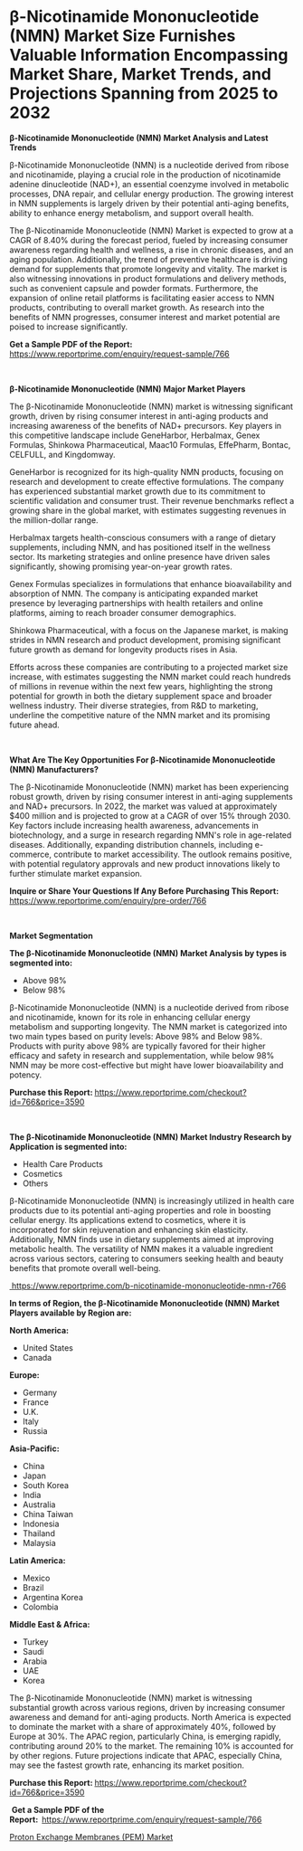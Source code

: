 <p><h1>β-Nicotinamide Mononucleotide (NMN) Market Size Furnishes Valuable Information Encompassing Market Share, Market Trends, and Projections Spanning from 2025 to 2032</h1></p><p><strong>β-Nicotinamide Mononucleotide (NMN) Market Analysis and Latest Trends</strong></p>
<p><p>β-Nicotinamide Mononucleotide (NMN) is a nucleotide derived from ribose and nicotinamide, playing a crucial role in the production of nicotinamide adenine dinucleotide (NAD+), an essential coenzyme involved in metabolic processes, DNA repair, and cellular energy production. The growing interest in NMN supplements is largely driven by their potential anti-aging benefits, ability to enhance energy metabolism, and support overall health.</p><p>The β-Nicotinamide Mononucleotide (NMN) Market is expected to grow at a CAGR of 8.40% during the forecast period, fueled by increasing consumer awareness regarding health and wellness, a rise in chronic diseases, and an aging population. Additionally, the trend of preventive healthcare is driving demand for supplements that promote longevity and vitality. The market is also witnessing innovations in product formulations and delivery methods, such as convenient capsule and powder formats. Furthermore, the expansion of online retail platforms is facilitating easier access to NMN products, contributing to overall market growth. As research into the benefits of NMN progresses, consumer interest and market potential are poised to increase significantly.</p></p>
<p><strong>Get a Sample PDF of the Report:&nbsp;</strong> <a href="https://www.reportprime.com/enquiry/request-sample/766?utm_campaign=3112&utm_medium=2&utm_source=Github&utm_content=ia&utm_term=18032025&utm_id=b-nicotinamide-mononucleotide-nmn">https://www.reportprime.com/enquiry/request-sample/766</a></p>
<p>&nbsp;</p>
<p><strong>β-Nicotinamide Mononucleotide (NMN) Major Market Players</strong></p>
<p><p>The β-Nicotinamide Mononucleotide (NMN) market is witnessing significant growth, driven by rising consumer interest in anti-aging products and increasing awareness of the benefits of NAD+ precursors. Key players in this competitive landscape include GeneHarbor, Herbalmax, Genex Formulas, Shinkowa Pharmaceutical, Maac10 Formulas, EffePharm, Bontac, CELFULL, and Kingdomway.</p><p>GeneHarbor is recognized for its high-quality NMN products, focusing on research and development to create effective formulations. The company has experienced substantial market growth due to its commitment to scientific validation and consumer trust. Their revenue benchmarks reflect a growing share in the global market, with estimates suggesting revenues in the million-dollar range.</p><p>Herbalmax targets health-conscious consumers with a range of dietary supplements, including NMN, and has positioned itself in the wellness sector. Its marketing strategies and online presence have driven sales significantly, showing promising year-on-year growth rates.</p><p>Genex Formulas specializes in formulations that enhance bioavailability and absorption of NMN. The company is anticipating expanded market presence by leveraging partnerships with health retailers and online platforms, aiming to reach broader consumer demographics.</p><p>Shinkowa Pharmaceutical, with a focus on the Japanese market, is making strides in NMN research and product development, promising significant future growth as demand for longevity products rises in Asia.</p><p>Efforts across these companies are contributing to a projected market size increase, with estimates suggesting the NMN market could reach hundreds of millions in revenue within the next few years, highlighting the strong potential for growth in both the dietary supplement space and broader wellness industry. Their diverse strategies, from R&D to marketing, underline the competitive nature of the NMN market and its promising future ahead.</p></p>
<p>&nbsp;</p>
<p><strong>What Are The Key Opportunities For β-Nicotinamide Mononucleotide (NMN) Manufacturers?</strong></p>
<p><p>The β-Nicotinamide Mononucleotide (NMN) market has been experiencing robust growth, driven by rising consumer interest in anti-aging supplements and NAD+ precursors. In 2022, the market was valued at approximately $400 million and is projected to grow at a CAGR of over 15% through 2030. Key factors include increasing health awareness, advancements in biotechnology, and a surge in research regarding NMN's role in age-related diseases. Additionally, expanding distribution channels, including e-commerce, contribute to market accessibility. The outlook remains positive, with potential regulatory approvals and new product innovations likely to further stimulate market expansion.</p></p>
<p><strong>Inquire or Share Your Questions If Any Before Purchasing This Report:</strong> <a href="https://www.reportprime.com/enquiry/pre-order/766?utm_campaign=3112&utm_medium=2&utm_source=Github&utm_content=ia&utm_term=18032025&utm_id=b-nicotinamide-mononucleotide-nmn">https://www.reportprime.com/enquiry/pre-order/766</a></p>
<p>&nbsp;</p>
<p><strong>Market Segmentation</strong></p>
<p><strong>The β-Nicotinamide Mononucleotide (NMN) Market Analysis by types is segmented into:</strong></p>
<p><ul><li>Above 98%</li><li>Below 98%</li></ul></p>
<p><p>β-Nicotinamide Mononucleotide (NMN) is a nucleotide derived from ribose and nicotinamide, known for its role in enhancing cellular energy metabolism and supporting longevity. The NMN market is categorized into two main types based on purity levels: Above 98% and Below 98%. Products with purity above 98% are typically favored for their higher efficacy and safety in research and supplementation, while below 98% NMN may be more cost-effective but might have lower bioavailability and potency.</p></p>
<p><strong>Purchase this Report:&nbsp;</strong><a href="https://www.reportprime.com/checkout?id=766&price=3590&utm_campaign=3112&utm_medium=2&utm_source=Github&utm_content=ia&utm_term=18032025&utm_id=b-nicotinamide-mononucleotide-nmn">https://www.reportprime.com/checkout?id=766&price=3590</a></p>
<p>&nbsp;</p>
<p><strong>The β-Nicotinamide Mononucleotide (NMN) Market Industry Research by Application is segmented into:</strong></p>
<p><ul><li>Health Care Products</li><li>Cosmetics</li><li>Others</li></ul></p>
<p><p>β-Nicotinamide Mononucleotide (NMN) is increasingly utilized in health care products due to its potential anti-aging properties and role in boosting cellular energy. Its applications extend to cosmetics, where it is incorporated for skin rejuvenation and enhancing skin elasticity. Additionally, NMN finds use in dietary supplements aimed at improving metabolic health. The versatility of NMN makes it a valuable ingredient across various sectors, catering to consumers seeking health and beauty benefits that promote overall well-being.</p></p>
<p><a href="https://www.reportprime.com/b-nicotinamide-mononucleotide-nmn-r766?utm_campaign=3112&utm_medium=2&utm_source=Github&utm_content=ia&utm_term=18032025&utm_id=b-nicotinamide-mononucleotide-nmn">&nbsp;https://www.reportprime.com/b-nicotinamide-mononucleotide-nmn-r766</a></p>
<p><strong>In terms of Region, the β-Nicotinamide Mononucleotide (NMN) Market Players available by Region are:</strong></p>
<p>
    <p> <strong> North America: </strong>
        <ul>
            <li>United States</li>
            <li>Canada</li>
        </ul>
        </p> 
    <p> <strong> Europe: </strong>
        <ul>
            <li>Germany</li>
            <li>France</li>
            <li>U.K.</li>
            <li>Italy</li>
            <li>Russia</li>
        </ul>
        </p> 
    <p> <strong> Asia-Pacific: </strong>
        <ul>
            <li>China</li>
            <li>Japan</li>
            <li>South Korea</li>
            <li>India</li>
            <li>Australia</li>
            <li>China Taiwan</li>
            <li>Indonesia</li>
            <li>Thailand</li>
            <li>Malaysia</li>
        </ul>
        </p> 
    <p> <strong> Latin America: </strong>
        <ul>
            <li>Mexico</li>
            <li>Brazil</li>
            <li>Argentina Korea</li>
            <li>Colombia</li>
        </ul>
        </p> 
    <p> <strong> Middle East & Africa: </strong>
        <ul>
            <li>Turkey</li>
            <li>Saudi</li>
            <li>Arabia</li>
            <li>UAE</li>
            <li>Korea</li>
        </ul>
    </p>
    </p>
<p><p>The β-Nicotinamide Mononucleotide (NMN) market is witnessing substantial growth across various regions, driven by increasing consumer awareness and demand for anti-aging products. North America is expected to dominate the market with a share of approximately 40%, followed by Europe at 30%. The APAC region, particularly China, is emerging rapidly, contributing around 20% to the market. The remaining 10% is accounted for by other regions. Future projections indicate that APAC, especially China, may see the fastest growth rate, enhancing its market position.</p></p>
<p><strong>Purchase this Report: </strong><a href="https://www.reportprime.com/checkout?id=766&price=3590&utm_campaign=3112&utm_medium=2&utm_source=Github&utm_content=ia&utm_term=18032025&utm_id=b-nicotinamide-mononucleotide-nmn">https://www.reportprime.com/checkout?id=766&price=3590</a></p>
<p>&nbsp;<strong>Get a Sample PDF of the Report:&nbsp;&nbsp;</strong><a href="https://www.reportprime.com/enquiry/request-sample/766?utm_campaign=3112&utm_medium=2&utm_source=Github&utm_content=ia&utm_term=18032025&utm_id=b-nicotinamide-mononucleotide-nmn">https://www.reportprime.com/enquiry/request-sample/766</a></p>
<p><strong></strong></p>
<p><p><a href="https://github.com/awalinfucci/Market-Research-Report-List-1/blob/main/proton-exchange-membranes-pem-market.md?utm_campaign=3112&utm_medium=2&utm_source=Github&utm_content=ia&utm_term=18032025&utm_id=b-nicotinamide-mononucleotide-nmn">Proton Exchange Membranes (PEM) Market</a></p></p>